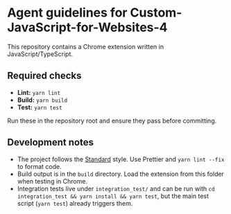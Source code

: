 # Agent guidelines for Custom-JavaScript-for-Websites-4

This repository contains a Chrome extension written in JavaScript/TypeScript.

## Required checks
- **Lint:** `yarn lint`
- **Build:** `yarn build`
- **Test:** `yarn test`

Run these in the repository root and ensure they pass before committing.

## Development notes
- The project follows the [Standard](https://standardjs.com/) style. Use Prettier and `yarn lint --fix` to format code.
- Build output is in the `build` directory. Load the extension from this folder when testing in Chrome.
- Integration tests live under `integration_test/` and can be run with `cd integration_test && yarn install && yarn test`, but the main test script (`yarn test`) already triggers them.

